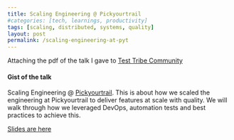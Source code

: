 ```yaml
---
title: Scaling Engineering @ Pickyourtrail
#categories: [tech, learnings, productivity]
tags: [scaling, distributed, systems, quality]
layout: post
permalink: /scaling-engineering-at-pyt
---
```

Attaching the pdf of the talk I gave to [Test Tribe Community](https://www.thetesttribe.com/events/the-test-tribe-4th-chennai-meetup-at-pickyourtrail/)

#### Gist of the talk

Scaling Engineering @ [Pickyourtrail](https://pickyourtrail.com). This is about how we scaled the engineering at Pickyourtrail to deliver features at scale with quality. We will walk through how we leveraged DevOps, automation tests and best practices to achieve this.

[Slides are here](images/VG-PYT-Mar72020.pdf)

